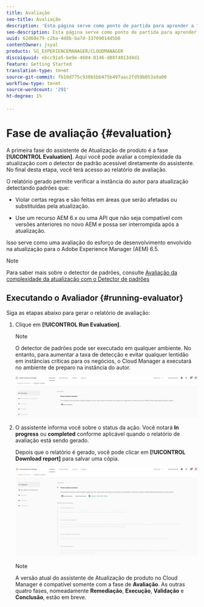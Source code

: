 ```yaml
---
title: Avaliação
seo-title: Avaliação
description: 'Esta página serve como ponto de partida para aprender a fase de Avaliação no Assistente de atualização do produto. '
seo-description: Esta página serve como ponto de partida para aprender a fase de Avaliação no Assistente de atualização do produto.
uuid: 62d68e79-c2ba-4d8b-ba7d-33709014d5b6
contentOwner: jsyal
products: SG_EXPERIENCEMANAGER/CLOUDMANAGER
discoiquuid: ebcc91a5-be9e-4684-8146-d88f4013d4d1
feature: Getting Started
translation-type: tm+mt
source-git-commit: fb10d775c930b5bb475b497aac2fd59b053a9a00
workflow-type: tm+mt
source-wordcount: '291'
ht-degree: 1%

---
```



# Fase de avaliação {#evaluation}

A primeira fase do assistente de Atualização de produto é a fase **[!UICONTROL Evaluation]**.
Aqui você pode avaliar a complexidade da atualização com o detector de padrão acessível diretamente do assistente. No final desta etapa, você terá acesso ao relatório de avaliação.

O relatório gerado permite verificar a instância do autor para atualização detectando padrões que:

* Violar certas regras e são feitas em áreas que serão afetadas ou substituídas pela atualização.

* Use um recurso AEM 6.x ou uma API que não seja compatível com versões anteriores no novo AEM e possa ser interrompida após a atualização.

Isso serve como uma avaliação do esforço de desenvolvimento envolvido na atualização para o Adobe Experience Manager (AEM) 6.5.

>[!NOTE]
>
>Para saber mais sobre o detector de padrões, consulte [Avaliação da complexidade da atualização com o Detector de padrões](https://helpx.adobe.com/experience-manager/6-4/sites/deploying/using/pattern-detector.html)

## Executando o Avaliador {#running-evaluator}

Siga as etapas abaixo para gerar o relatório de avaliação:

1. Clique em **[!UICONTROL Run Evaluation]**.

   >[!NOTE]
   >
   >O detector de padrões pode ser executado em qualquer ambiente. No entanto, para aumentar a taxa de detecção e evitar qualquer lentidão em instâncias críticas para os negócios, o Cloud Manager a executará no ambiente de preparo na instância do autor.

   ![](assets/Run-Evaluation.png)

1. O assistente informa você sobre o status da ação. Você notará **In progress** ou **completed** conforme aplicável quando o relatório de avaliação está sendo gerado.

   Depois que o relatório é gerado, você pode clicar em **[!UICONTROL Download report]** para salvar uma cópia.

   ![](assets/Evaluation-1.png)


   >[!NOTE]
   >
   >A versão atual do assistente de Atualização de produto no Cloud Manager é compatível somente com a fase de **Avaliação**. As outras quatro fases, nomeadamente **Remediação**, **Execução**, **Validação** e **Conclusão**, estão em breve.
